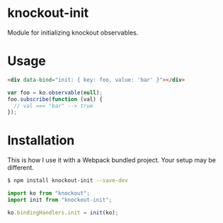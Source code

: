 # knockout-init
Module for initializing knockout observables.

# Usage
```html
<div data-bind="init: { key: foo, value: 'bar' }"></div>
```

```js
var foo = ko.observable(null);
foo.subscribe(function (val) {
  // val === "bar" --> true
});
```

# Installation

This is how I use it with a Webpack bundled project. Your setup may be different.

```sh
$ npm install knockout-init --save-dev
```

```js
import ko from "knockout";
import init from "knockout-init";

ko.bindingHandlers.init = init(ko);
```
